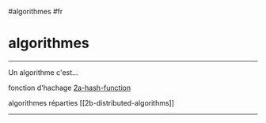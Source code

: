 #algorithmes #fr
# algorithmes
---
Un algorithme c'est...

fonction d'hachage [2a-hash-function](2a-hash-function.md)

algorithmes réparties [[2b-distributed-algorithms]]

---

